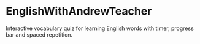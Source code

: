 # EnglishWithAndrewTeacher
Interactive vocabulary quiz for learning English words with timer, progress bar and spaced repetition.
